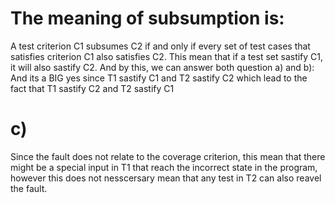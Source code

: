 # The meaning of subsumption is: 
A test criterion C1 subsumes C2 if and only if every set of test cases that satisfies criterion C1 also satisfies C2. This mean that if a test set sastify C1, it will also sastify C2. And by this, we can answer both question a) and b): And its a BIG yes since T1 sastify C1 and T2 sastify C2
 which lead to the fact that T1 sastify C2 and T2 sastify C1
 
# c)
Since the fault does not relate to the coverage criterion, this mean that there might be a special input in T1 that reach the incorrect state in the program, however this does not nesscersary mean that any test in T2 can also reavel the fault.
